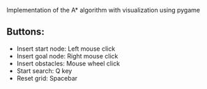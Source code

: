 Implementation of the A* algorithm with visualization using pygame

## Buttons:
 - Insert start node: Left mouse click
 - Insert goal node: Right mouse click
 - Insert obstacles: Mouse wheel click
 - Start search: Q key
 - Reset grid: Spacebar
